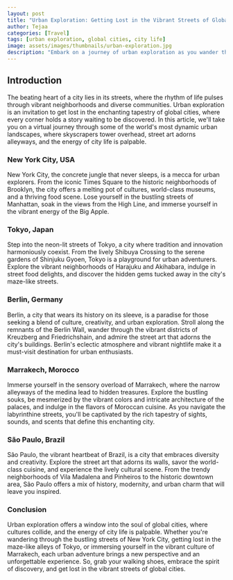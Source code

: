 ```yaml
---
layout: post
title: "Urban Exploration: Getting Lost in the Vibrant Streets of Global Cities"
author: Tejaa
categories: [Travel]
tags: [urban exploration, global cities, city life]
image: assets/images/thumbnails/urban-exploration.jpg
description: "Embark on a journey of urban exploration as you wander through the vibrant streets of global cities. From bustling metropolises to hidden corners, these urban jungles offer a kaleidoscope of cultures, cuisines, and captivating experiences."
---
```


## Introduction

The beating heart of a city lies in its streets, where the rhythm of life pulses through vibrant neighborhoods and diverse communities. Urban exploration is an invitation to get lost in the enchanting tapestry of global cities, where every corner holds a story waiting to be discovered. In this article, we'll take you on a virtual journey through some of the world's most dynamic urban landscapes, where skyscrapers tower overhead, street art adorns alleyways, and the energy of city life is palpable.

### New York City, USA

New York City, the concrete jungle that never sleeps, is a mecca for urban explorers. From the iconic Times Square to the historic neighborhoods of Brooklyn, the city offers a melting pot of cultures, world-class museums, and a thriving food scene. Lose yourself in the bustling streets of Manhattan, soak in the views from the High Line, and immerse yourself in the vibrant energy of the Big Apple.

### Tokyo, Japan

Step into the neon-lit streets of Tokyo, a city where tradition and innovation harmoniously coexist. From the lively Shibuya Crossing to the serene gardens of Shinjuku Gyoen, Tokyo is a playground for urban adventurers. Explore the vibrant neighborhoods of Harajuku and Akihabara, indulge in street food delights, and discover the hidden gems tucked away in the city's maze-like streets.

### Berlin, Germany

Berlin, a city that wears its history on its sleeve, is a paradise for those seeking a blend of culture, creativity, and urban exploration. Stroll along the remnants of the Berlin Wall, wander through the vibrant districts of Kreuzberg and Friedrichshain, and admire the street art that adorns the city's buildings. Berlin's eclectic atmosphere and vibrant nightlife make it a must-visit destination for urban enthusiasts.

### Marrakech, Morocco

Immerse yourself in the sensory overload of Marrakech, where the narrow alleyways of the medina lead to hidden treasures. Explore the bustling souks, be mesmerized by the vibrant colors and intricate architecture of the palaces, and indulge in the flavors of Moroccan cuisine. As you navigate the labyrinthine streets, you'll be captivated by the rich tapestry of sights, sounds, and scents that define this enchanting city.

### São Paulo, Brazil

São Paulo, the vibrant heartbeat of Brazil, is a city that embraces diversity and creativity. Explore the street art that adorns its walls, savor the world-class cuisine, and experience the lively cultural scene. From the trendy neighborhoods of Vila Madalena and Pinheiros to the historic downtown area, São Paulo offers a mix of history, modernity, and urban charm that will leave you inspired.

### Conclusion

Urban exploration offers a window into the soul of global cities, where cultures collide, and the energy of city life is palpable. Whether you're wandering through the bustling streets of New York City, getting lost in the maze-like alleys of Tokyo, or immersing yourself in the vibrant culture of Marrakech, each urban adventure brings a new perspective and an unforgettable experience. So, grab your walking shoes, embrace the spirit of discovery, and get lost in the vibrant streets of global cities.


